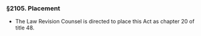 ### §2105. Placement
* The Law Revision Counsel is directed to place this Act as chapter 20 of title 48.